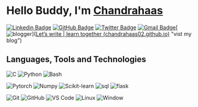 <!-- Resources -->

<!-- https://dev.to/envoy_/150-badges-for-github-pnk -->
<!-- https://simpleicons.org/ -->
<!-- https://shields.io/ -->


# Hello  Buddy, I'm <a href="https://chandrahaas02.github.io/">Chandrahaas</a> 

[![Linkedin Badge](https://img.shields.io/badge/-chandrahaas-blue?style=flat-cicle&logo=Linkedin&logoColor=white&link=https://www.linkedin.com/in/chandrahaas-vakkalagadda-05b909188/)](https://www.linkedin.com/in/chandrahaas-vakkalagadda-05b909188/ "Connect on LinkedIn")
[![GitHub Badge](https://img.shields.io/badge/-chandrahaas02-181717?style=flat-circle&logo=github&logoColor=white&link=https://github.com/chandrahaas02)](https://github.com/chandrahaas02/ "Follow on GitHub")
[![Twitter Badge](https://img.shields.io/badge/-chandrahaas02-00acee?style=flat-circle&logo=Twitter&logoColor=white&link=https://twitter.com/intent/follow?screen_name=chandrahaas02)](https://twitter.com/Chandrahaas02 "Follow on Twitter")
[![Gmail Badge](https://img.shields.io/badge/-chandrahaas02@gmail.com-c14438?style=flat-circle&logo=gmail&logoColor=white&link=mailto:chandrahaas02@gmail.com)](mailto:chandrahaas02@gmail.com "Connect via Email")[![blogger](https://img.shields.io/badge/-chandrahaas02-green?style=flat-circle&logo=blogger&logoColor=white&link=chandrahaas02.github.io/myblog)]([Let’s write | learn together (chandrahaas02.github.io)](https://chandrahaas02.github.io/myblog/) "vist my blog")

## Languages, Tools and Technologies

![C](https://img.shields.io/badge/C-00599C?style=flat-square&logo=c&logoColor=white)
![Python](https://img.shields.io/badge/Python-red?style=flat-square&logo=python&logoColor=white)
![Bash](https://img.shields.io/badge/Bash-121011?style=flat-square&logo=gnu-bash&logoColor=white)

![Pytorch](https://img.shields.io/badge/Pytorch-EE4C2C?style=flat-square&logo=Pytorch&logoColor=white)
![Numpy](https://img.shields.io/badge/Numpy-013243?style=flat-square&logo=Numpy)
![Scikit-learn](https://img.shields.io/badge/Scikit%20Learn-F7931E?style=flat-square&logo=scikit-learn&logoColor=white)
![sql](https://img.shields.io/badge/PostgreSQL-316192?style=for-the-badge&logo=postgresql&logoColor=white)
![flask](https://img.shields.io/badge/Flask-000000?style=for-the-badge&logo=flask&logoColor=white)

![Git](https://img.shields.io/badge/-Git-F05032?style=flat-square&logo=git&logoColor=white)
![GitHub](https://img.shields.io/badge/-GitHub-181717?style=flat-square&logo=github)
![VS Code](https://img.shields.io/badge/-VS%20Code-007ACC?style=flat-square&logo=visual-studio-code)
![Linux](https://img.shields.io/badge/Linux-FCC624?style=flat-square&logo=linux&logoColor=black)
![Window](https://img.shields.io/badge/Windows-0078D6?style=flat-square&logo=windows&logoColor=white)

